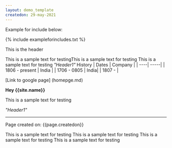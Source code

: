 ```yaml
---
layout: demo_template
createdon: 29-may-2021
---
```

Example for include below:

{% include exampleforincludes.txt %}

This is the header

This is a sample text for testingThis is a sample text for testing
This is a sample text for testing
_"Header1"_
History
| Dates | Company | 
| ----| -----|
| 1806 - present | India | 
| 1706 - 0805 | India|
| 1807 - |


[Link to google page] (homepge.md)

**Hey {{site.name}}**

This is a sample text for testing

_"Header1"_

-------
Page created on: {{page.createdon}}

This is a sample text for testing
This is a sample text for testing
This is a sample text for testing
This is a sample text for testing


